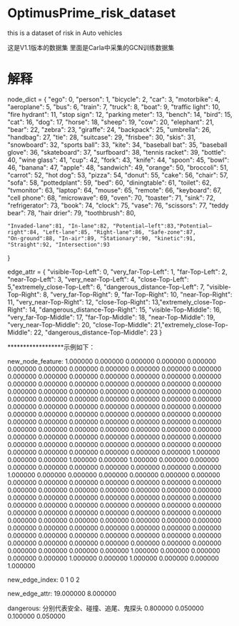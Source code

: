 # OptimusPrime_risk_dataset
this is a dataset of risk in Auto vehicles

这是V1.1版本的数据集
里面是Carla中采集的GCN训练数据集


# 解释


node_dict = {
    "ego": 0, "person": 1, "bicycle": 2, "car": 3, "motorbike": 4, "aeroplane": 5, "bus": 6, "train": 7, "truck": 8,
    "boat": 9, "traffic light": 10, "fire hydrant": 11, "stop sign": 12, "parking meter": 13, "bench": 14, "bird": 15,
    "cat": 16, "dog": 17, "horse": 18, "sheep": 19, "cow": 20, "elephant": 21, "bear": 22, "zebra": 23, "giraffe": 24,
    "backpack": 25, "umbrella": 26, "handbag": 27, "tie": 28, "suitcase": 29, "frisbee": 30, "skis": 31, "snowboard": 32,
    "sports ball": 33, "kite": 34, "baseball bat": 35, "baseball glove": 36, "skateboard": 37, "surfboard": 38,
    "tennis racket": 39, "bottle": 40, "wine glass": 41, "cup": 42, "fork": 43, "knife": 44, "spoon": 45, "bowl": 46,
    "banana": 47, "apple": 48, "sandwich": 49, "orange": 50, "broccoli": 51, "carrot": 52, "hot dog": 53, "pizza": 54,
    "donut": 55, "cake": 56, "chair": 57, "sofa": 58, "pottedplant": 59, "bed": 60, "diningtable": 61, "toilet": 62,
    "tvmonitor": 63, "laptop": 64, "mouse": 65, "remote": 66, "keyboard": 67, "cell phone": 68, "microwave": 69,
    "oven": 70, "toaster": 71, "sink": 72, "refrigerator": 73, "book": 74, "clock": 75, "vase": 76, "scissors": 77,
    "teddy bear": 78, "hair drier": 79, "toothbrush": 80,

    "Invaded-lane":81, "In-lane":82, "Potential—left":83,"Potential—right":84, "Left-lane":85, "Right-lane":86, "Safe-zone":87,
    "On-ground":88, "In-air":89, "Stationary":90, "kinetic":91,
    "Straight":92, "Intersection":93
}

edge_attr = {
    "visible-Top-Left": 0, "very_far-Top-Left": 1,  "far-Top-Left": 2,  "near-Top-Left": 3, "very_near-Top-Left": 4,
    "close-Top-Left": 5,"extremely_close-Top-Left": 6,   "dangerous_distance-Top-Left": 7,
    "visible-Top-Right": 8, "very_far-Top-Right": 9,  "far-Top-Right": 10,  "near-Top-Right": 11, "very_near-Top-Right": 12,
    "close-Top-Right": 13,"extremely_close-Top-Right": 14,   "dangerous_distance-Top-Right": 15,
    "visible-Top-Middle": 16, "very_far-Top-Middle": 17,  "far-Top-Middle": 18,  "near-Top-Middle": 19, "very_near-Top-Middle": 20,
    "close-Top-Middle": 21,"extremely_close-Top-Middle": 22,   "dangerous_distance-Top-Middle": 23
}




******************示例如下：

new_node_feature:
1.000000 0.000000 0.000000 0.000000 0.000000 0.000000 0.000000 0.000000 0.000000 0.000000 0.000000 0.000000 0.000000 0.000000 0.000000 0.000000 0.000000 0.000000 0.000000 0.000000 0.000000 0.000000 0.000000 0.000000 0.000000 0.000000 0.000000 0.000000 0.000000 0.000000 0.000000 0.000000 0.000000 0.000000 0.000000 0.000000 0.000000 0.000000 0.000000 0.000000 0.000000 0.000000 0.000000 0.000000 0.000000 0.000000 0.000000 0.000000 0.000000 0.000000 0.000000 0.000000 0.000000 0.000000 0.000000 0.000000 0.000000 0.000000 0.000000 0.000000 0.000000 0.000000 0.000000 0.000000 0.000000 0.000000 0.000000 0.000000 0.000000 0.000000 0.000000 0.000000 0.000000 0.000000 0.000000 0.000000 0.000000 0.000000 0.000000 0.000000 0.000000 0.000000 0.000000 0.000000 0.000000 0.000000 0.000000 0.000000 1.000000 0.000000 0.000000 1.000000 0.000000 1.000000
0.000000 0.000000 0.000000 0.000000 0.000000 0.000000 0.000000 0.000000 0.000000 1.000000 0.000000 0.000000 0.000000 0.000000 0.000000 0.000000 0.000000 0.000000 0.000000 0.000000 0.000000 0.000000 0.000000 0.000000 0.000000 0.000000 0.000000 0.000000 0.000000 0.000000 0.000000 0.000000 0.000000 0.000000 0.000000 0.000000 0.000000 0.000000 0.000000 0.000000 0.000000 0.000000 0.000000 0.000000 0.000000 0.000000 0.000000 0.000000 0.000000 0.000000 0.000000 0.000000 0.000000 0.000000 0.000000 0.000000 0.000000 0.000000 0.000000 0.000000 0.000000 0.000000 0.000000 0.000000 0.000000 0.000000 0.000000 0.000000 0.000000 0.000000 0.000000 0.000000 0.000000 0.000000 0.000000 0.000000 0.000000 0.000000 0.000000 0.000000 0.000000 0.000000 0.000000 1.000000 0.000000 0.000000 0.000000 0.000000 1.000000 0.000000 1.000000 0.000000 0.000000 1.000000

new_edge_index:
0 1
0 2


new_edge_attr:
19.000000
8.000000


dangerous:    分别代表安全、碰撞、追尾、鬼探头
0.800000
0.050000
0.100000
0.050000





